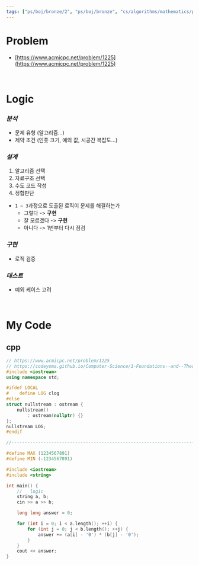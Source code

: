 ```yaml
---
tags: ["ps/boj/bronze/2", "ps/boj/bronze", "cs/algorithms/mathematics/ps","cs/algorithms/implementation/ps","cs/algorithms/string/ps"]
---
```


# Problem
- [https://www.acmicpc.net/problem/1225](https://www.acmicpc.net/problem/1225)

<br/>

# Logic

### *분석*
- 문제 유형 (알고리즘...)
- 제약 조건 (인풋 크기, 예외 값, 시공간 복잡도...)

### *설계*
1. 알고리즘 선택
2. 자료구조 선택
3. 수도 코드 작성
4. 정합판단
  - `1 ~ 3`과정으로 도출된 로직이 문제를 해결하는가
    - 그렇다 -> **구현**
    - 잘 모르겠다 -> **구현**
    - 아니다 -> 1번부터 다시 점검

### *구현*
- 로직 검증

### *테스트*
- 예외 케이스 고려

<br/>

# My Code
## cpp
```cpp title="boj/1225.cpp"
// https://www.acmicpc.net/problem/1225
// https://codeyoma.github.io/Computer-Science/1-Foundations--and--Theory/Algorithms/ps/boj/1225/1225
#include <iostream>
using namespace std;

#ifdef LOCAL
#    define LOG clog
#else
struct nullstream : ostream {
    nullstream()
        : ostream(nullptr) {}
};
nullstream LOG;
#endif

//--------------------------------------------------------------------------------------------------

#define MAX (1234567891)
#define MIN (-1234567891)

#include <iostream>
#include <string>

int main() {
    //   logic
    string a, b;
    cin >> a >> b;

    long long answer = 0;

    for (int i = 0; i < a.length(); ++i) {
        for (int j = 0; j < b.length(); ++j) {
            answer += (a[i] - '0') * (b[j] - '0');
        }
    }
    cout << answer;
}

```
